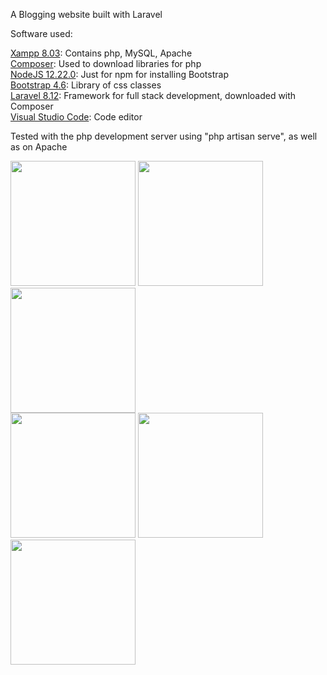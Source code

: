 A Blogging website built with Laravel

Software used:

[Xampp 8.03](https://www.apachefriends.org/download.html): Contains php, MySQL, Apache<br/>
[Composer](https://getcomposer.org/download/): Used to download libraries for php<br/>
[NodeJS 12.22.0](https://nodejs.org/en/download/): Just for npm for installing Bootstrap<br/>
[Bootstrap 4.6](https://getbootstrap.com/docs/5.0/getting-started/download/): Library of css classes<br/>
[Laravel 8.12](https://laravel.com/docs/8.x/installation): Framework for full stack development, downloaded with Composer<br/>
[Visual Studio Code](https://code.visualstudio.com/download): Code editor<br/>

Tested with the php development server using "php artisan serve", as well as on Apache

<img src="https://i.imgur.com/ZAGp6br.png" width=200/> <img src="https://i.imgur.com/n7iKoq6.png" width=200/> <img src="https://i.imgur.com/c67jraO.png" width=200/> <br/>
<img src="https://i.imgur.com/IQvZ2W2.png" width=200/> <img src="https://i.imgur.com/LAykJzh.png" width=200/> <img src="https://i.imgur.com/p5YqolL.png" width=200/> <br/>
